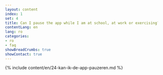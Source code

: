 ```yaml
---
layout: content
index: 1
set: 4
title: Can I pause the app while I am at school, at work or exercising?
contentLang: en
lang: ro
categories:
- ro
- faq
showBreadCrumbs: true
showContact: true
---
```

{% include content/en/24-kan-ik-de-app-pauzeren.md %}
